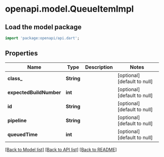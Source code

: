 # openapi.model.QueueItemImpl

## Load the model package
```dart
import 'package:openapi/api.dart';
```

## Properties
Name | Type | Description | Notes
------------ | ------------- | ------------- | -------------
**class_** | **String** |  | [optional] [default to null]
**expectedBuildNumber** | **int** |  | [optional] [default to null]
**id** | **String** |  | [optional] [default to null]
**pipeline** | **String** |  | [optional] [default to null]
**queuedTime** | **int** |  | [optional] [default to null]

[[Back to Model list]](../README.md#documentation-for-models) [[Back to API list]](../README.md#documentation-for-api-endpoints) [[Back to README]](../README.md)


